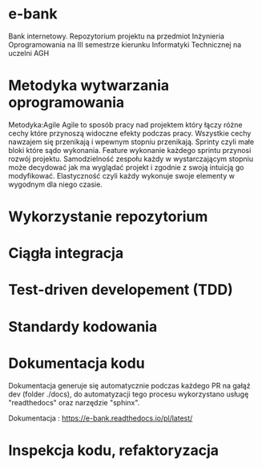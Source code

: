 # e-bank
Bank internetowy. Repozytorium projektu na przedmiot Inżynieria Oprogramowania na III semestrze kierunku  Informatyki Technicznej na uczelni AGH

# Metodyka wytwarzania oprogramowania
Metodyka:Agile
Agile to sposób pracy nad projektem który łączy różne cechy które przynoszą widoczne efekty podczas pracy.
Wszystkie cechy nawzajem się przenikają i wpewnym stopniu przenikają.
Sprinty czyli małe bloki które sądo wykonania.
Feature wykonanie każdego sprintu przynosi rozwój projektu.
Samodzielność zespołu każdy w wystarczającym stopniu może decydować jak ma wyglądać projekt i zgodnie z swoją intuicją go modyfikować.
Elastyczność czyli każdy wykonuje swoje elementy w wygodnym dla niego czasie.


# Wykorzystanie repozytorium

# Ciągła integracja

# Test-driven developement (TDD)

# Standardy kodowania

# Dokumentacja kodu
Dokumentacja generuje się automatycznie podczas każdego PR na gałąź dev (folder ./docs),
do automatyzacji tego procesu wykorzystano usługę "readthedocs" oraz narzędzie "sphinx".

Dokumentacja : https://e-bank.readthedocs.io/pl/latest/

# Inspekcja kodu, refaktoryzacja


